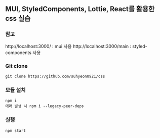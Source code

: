 ## MUI, StyledComponents, Lottie, React를 활용한 css 실습

### 참고

http://localhost:3000/ : mui 사용
http://localhost:3000/main : styled-components 사용

### Git clone

```
git clone https://github.com/suhyeon0921/css
```

### 모듈 설치

```
npm i
에러 발생 시 npm i --legacy-peer-deps
```

### 실행

```
npm start
```
